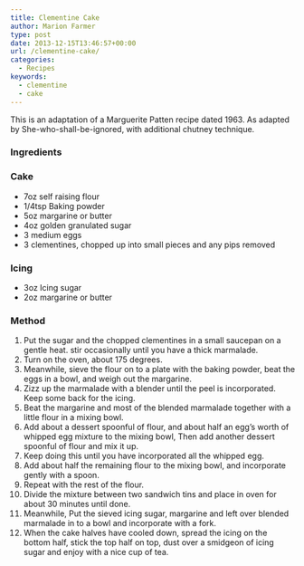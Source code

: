```yaml
---
title: Clementine Cake
author: Marion Farmer
type: post
date: 2013-12-15T13:46:57+00:00
url: /clementine-cake/
categories:
  - Recipes
keywords:
  - clementine
  - cake
---
```


This is an adaptation of a Marguerite Patten recipe dated 1963. As
adapted by She-who-shall-be-ignored, with additional chutney
technique.

### Ingredients

### Cake

  * 7oz self raising flour
  * 1/4tsp Baking powder
  * 5oz margarine or butter
  * 4oz golden granulated sugar
  * 3 medium eggs
  * 3 clementines, chopped up into small pieces and any pips removed

### Icing

  * 3oz Icing sugar
  * 2oz margarine or butter

### Method

  1. Put the sugar and the chopped clementines in a small saucepan on
     a gentle heat. stir occasionally until you have a thick
     marmalade.
  2. Turn on the oven, about 175 degrees.
  3. Meanwhile, sieve the flour on to a plate with the baking powder,
     beat the eggs in a bowl, and weigh out the margarine.
  4. Zizz up the marmalade with a blender until the peel is
     incorporated. Keep some back for the icing.
  5. Beat the margarine and most of the blended marmalade together
     with a little flour in a mixing bowl.
  6. Add about a dessert spoonful of flour, and about half an
     egg&rsquo;s worth of whipped egg mixture to the mixing bowl, Then
     add another dessert spoonful of flour and mix it up.
  7. Keep doing this until you have incorporated all the whipped egg.
  8. Add about half the remaining flour to the mixing bowl, and
     incorporate gently with a spoon.
  9. Repeat with the rest of the flour.
 10. Divide the mixture between two sandwich tins and place in oven
     for about 30 minutes until done.
 11. Meanwhile, Put the sieved icing sugar, margarine and left over
     blended marmalade in to a bowl and incorporate with a fork.
 12. When the cake halves have cooled down, spread the icing on the
     bottom half, stick the top half on top, dust over a smidgeon of
     icing sugar and enjoy with a nice cup of tea.
